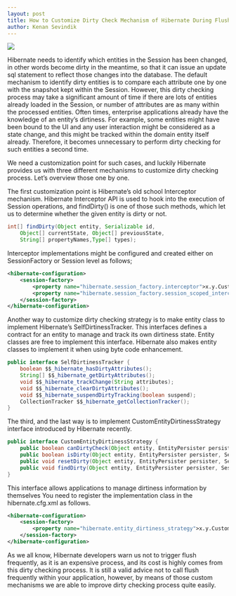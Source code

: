 ```yaml
---
layout: post
title: How to Customize Dirty Check Mechanism of Hibernate During Flush
author: Kenan Sevindik
---
```


![](http://kenansevindik.com/assets/images/comparing.png)

Hibernate needs to identify which entities in the Session has been changed, in other words become dirty in the meantime, 
so that it can issue an update sql statement to reflect those changes into the database. The default mechanism to identify 
dirty entities is to compare each attribute one by one with the snapshot kept within the Session. However, this dirty 
checking process may take a significant amount of time if there are lots of entities already loaded in the Session, or 
number of attributes are as many within the processed entities. Often times, enterprise applications already have the 
knowledge of an entity’s dirtiness. For example, some entities might have been bound to the UI and any user interaction 
might be considered as a state change, and this might be tracked within the domain entity itself already. Therefore, it 
becomes unnecessary to perform dirty checking for such entities a second time.

We need a customization point for such cases, and luckily Hibernate provides us with three different mechanisms to customize 
dirty checking process. Let’s overview those one by one.

The first customization point is Hibernate’s old school Interceptor mechanism. Hibernate Interceptor API is used to hook 
into the execution of Session operations, and findDirty() is one of those such methods, which let us to determine whether 
the given entity is dirty or not.

```java
int[] findDirty(Object entity, Serializable id,
    Object[] currentState, Object[] previousState,
    String[] propertyNames,Type[] types);
```

Interceptor implementations might be configured and created either on SessionFactory or Session level as follows;

```xml
<hibernate-configuration>
    <session-factory>
        <property name="hibernate.session_factory.interceptor">x.y.CustomInterceptor1</property>
        <property name="hibernate.session_factory.session_scoped_interceptor">x.y.CustomInterceptor</property>
    </session-factory>
</hibernate-configuration>
```

Another way to customize dirty checking strategy is to make entity class to implement Hibernate’s SelfDirtinessTracker. 
This interfaces defines a contract for an entity to manage and track its own dirtiness state. Entity classes are free to 
implement this interface. Hibernate also makes entity classes to implement it when using byte code enhancement.

```java
public interface SelfDirtinessTracker {
    boolean $$_hibernate_hasDirtyAttributes();
    String[] $$_hibernate_getDirtyAttributes();
    void $$_hibernate_trackChange(String attributes);
    void $$_hibernate_clearDirtyAttributes();
    void $$_hibernate_suspendDirtyTracking(boolean suspend);
    CollectionTracker $$_hibernate_getCollectionTracker();
}
```

The third, and the last way is to implement CustomEntityDirtinessStrategy interface introduced by Hibernate recently.

```java
public interface CustomEntityDirtinessStrategy {
    public boolean canDirtyCheck(Object entity, EntityPersister persister, Session session);
    public boolean isDirty(Object entity, EntityPersister persister, Session session);
    public void resetDirty(Object entity, EntityPersister persister, Session session);
    public void findDirty(Object entity, EntityPersister persister, Session session, DirtyCheckContext dirtyCheckContext);
}
```

This interface allows applications to manage dirtiness information by themselves You need to register the implementation 
class in the hibernate.cfg.xml as follows.

```xml
<hibernate-configuration>
    <session-factory>
        <property name="hibernate.entity_dirtiness_strategy">x.y.CustomDirtinessStrategyImpl</property>
    </session-factory>
</hibernate-configuration>
```

As we all know, Hibernate developers warn us not to trigger flush frequently, as it is an expensive process, and its cost 
is highly comes from this dirty checking process. It is still a valid advice not to call flush frequently within your 
application, however, by means of those custom mechanisms we are able to improve dirty checking process quite easily.
